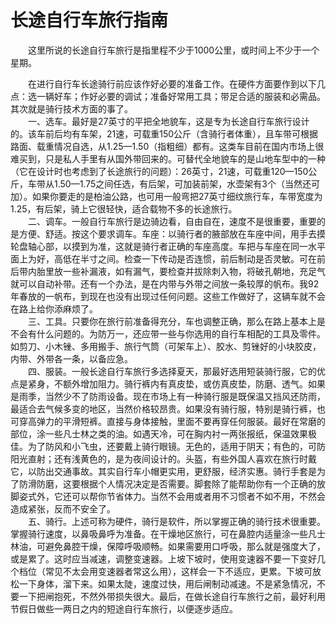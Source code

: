 # 长途自行车旅行指南  

&emsp;&emsp;这里所说的长途自行车旅行是指里程不少于1000公里，或时间上不少于一个星期。  

&emsp;&emsp;在进行自行车长途骑行前应该作好必要的准备工作。在硬件方面要作到以下几点：选一辆好车；作好必要的调试；准备好常用工具；带足合适的服装和必需品。其次就是骑行技术方面的事了。  
&emsp;&emsp;一、选车。最好是27英寸的平把全地貌车，这是专为长途自行车旅行设计的。该车前后均有车架，21速，可载重150公斤（含骑行者体重），且车带可根据路面、载重情况自选，从1.25—1.50（指粗细）都有。这类车目前在国内市场上很难买到，只是私人手里有从国外带回来的。可替代全地貌车的是山地车型中的一种（它在设计时也考虑到了长途旅行的问题）：26英寸，21速，可载重120—150公斤，车带从1.50—1.75之间任选，有后架，可加装前架，水壶架有3个（当然还可加）。如果你要走的是柏油公路，也可用一般弯把27英寸细纹旅行车，车带宽度为1.25，有后架，骑上它很轻快，适合载物不多的长途旅行。  
&emsp;&emsp;二、调车。一般自行车旅行是边骑边看，自由自在，速度不是很重要，重要的是方便、舒适。按这个要求调车。车座：以骑行者的腋部放在车座中间，用手去摸轮盘轴心部，以摸到为准，这就是骑行者正确的车座高度。车把与车座在同一水平面上为好，高低在半寸之间。检查一下传动是否连惯，前后制动是否灵敏。可在前后带内胎里放一些补漏液，如有漏气，要检查并拔除刺入物，将破孔朝地，充足气就可以自动补带。还有一个办法，是在内带与外带之间放一条较厚的帆布。我92年春放的一帆布，到现在也没有出现过任何问题。这些工作做好了，这辆车就不会在路上给你添麻烦了。  
&emsp;&emsp;三、工具。只要你在旅行前准备得充分，车也调整正确，那么在路上基本上是不会有什么问题的。为防万一，还应带一些与你选用的自行车相配的工具及零件。如剪刀、小木锉、多用搬手、旅行气筒（可架车上）、胶水、剪锉好的小块胶皮，内带、外带各一条，以备应急。  
&emsp;&emsp;四、服装。一般长途自行车旅行多选择夏天，那最好选用短装骑行服，它的优点是紧身，不额外增加阻力。骑行裤内有真皮垫，或仿真皮垫，防磨、透气。如果是雨季，当然少不了防雨设备。现在市场上有一种骑行服是既保温又挡风还防雨，最适合去气候多变的地区，当然价格较昂贵。如果没有骑行服，特别是骑行裤，也可穿高弹力的平滑短裤。直接与身体接触，里面不要再穿任何服装。最好在常磨的部位，涂一些凡士林之类的油。如遇天冷，可在胸内衬一两张报纸，保温效果极佳。为了防风和小飞虫，还要戴上骑行眼镜。无色的，适用于阴天；有色的，可防阳光直射；还有浅黄色的，是为夜间设计的。头盔，有些外国人喜欢在旅行时戴它，以防出交通事故。其实自行车小帽更实用，更舒服，经济实惠。骑行手套是为了防滑防磨，这要根据个人情况决定是否需要。脚套除了能帮助你有一个正确的放脚姿式外，它还可以帮你节省体力。当然不会用或者用不习惯者不如不用，不然会造成紧张，反而不安全了。  
&emsp;&emsp;五、骑行。上述可称为硬件，骑行是软件，所以掌握正确的骑行技术很重要。掌握骑行速度，以鼻吸鼻呼为准备。在干燥地区旅行，可在鼻腔内适量涂一些凡士林油，可避免鼻腔干燥，保障呼吸顺畅。如果需要用口呼吸，那么就是强度大了，或是累了。这时应当减速，调整变速器。上坡下坡时，使用变速器不要一下变好几个档位（常见不太会用变速器者常这么用），这样会一下不适应，更累。下坡可放松一下身体，溜下来。如果太陡，速度过快，用后闸制动减速。不是紧急情况，不要一下把闸抱死，不然外带损失很大。最后，在做长途自行车旅行之前，最好利用节假日做些一两日之内的短途自行车旅行，以便逐步适应。  